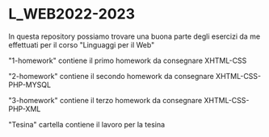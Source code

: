 # L_WEB2022-2023
In questa repository possiamo trovare una buona parte degli esercizi da me effettuati per il corso "Linguaggi per il Web"

"1-homework" contiene il primo homework da consegnare XHTML-CSS

"2-homework" contiene il secondo homework da consegnare XHTML-CSS-PHP-MYSQL

"3-homework" contiene il terzo homework da consegnare XHTML-CSS-PHP-XML

"Tesina" cartella contiene il lavoro per la  tesina
